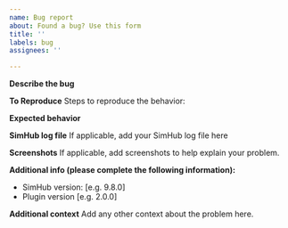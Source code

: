 ```yaml
---
name: Bug report
about: Found a bug? Use this form
title: ''
labels: bug
assignees: ''

---
```


**Describe the bug**

<!-- A clear and concise description of what the bug is. -->

**To Reproduce**
Steps to reproduce the behavior:

<!-- 
Example:
1. Go to '...'
2. Click on '....'
3. Scroll down to '....'
4. See error
-->

**Expected behavior**

<!-- A clear and concise description of what you expected to happen. -->

**SimHub log file**
If applicable, add your SimHub log file here

**Screenshots**
If applicable, add screenshots to help explain your problem.

**Additional info (please complete the following information):**
 - SimHub version: [e.g. 9.8.0]
 - Plugin version [e.g. 2.0.0]

**Additional context**
Add any other context about the problem here.
